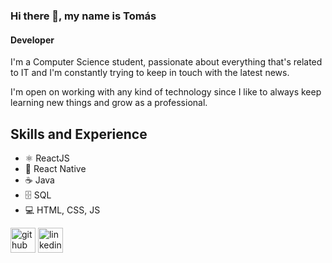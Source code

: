 ### Hi there 👋, my name is Tomás
#### Developer
I'm a Computer Science student, passionate about everything that's related to IT and I'm constantly trying to keep in touch with the latest news.

I'm open on working with any kind of technology since I like to always keep learning new things and grow as a professional.

## Skills and Experience

* ⚛ ReactJS
* 📱 React Native
* ☕ Java
* 🗄️ SQL
* 💻 HTML, CSS, JS


[<img src='https://cdn.jsdelivr.net/npm/simple-icons@3.0.1/icons/github.svg' alt='github' height='40'>](https://github.com/TomTossu)  [<img src='https://cdn.jsdelivr.net/npm/simple-icons@3.0.1/icons/linkedin.svg' alt='linkedin' height='40'>](https://www.linkedin.com/in/https://www.linkedin.com/in/tomas-sancheztossutti//)  

